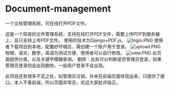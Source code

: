 ﻿# Document-management
一个文档管理系统，可在线打开PDF文件。

这是一个简易的文件管理系统，支持在线打开PDF文件，需要上传PDF到服务器上，且只支持上传PDF文件。
使用的技术为Django+PDF.js。
![login.PNG](https://raw.githubusercontent.com/jsonhua1111/images/master/images/login.PNG)
使用者下载项目到本地，配置好环境后，需创建一个账户用于登录。
![upload.PNG](https://raw.githubusercontent.com/jsonhua1111/images/master/images/upload.PNG)
物理，语文，数学，英语为测试方便，使用者可以自行修改。
![view.PNG](https://raw.githubusercontent.com/jsonhua1111/images/master/images/view.PNG)
此页面提供分类，以及关键字模糊查询。
删除：此处可以判断是否管理员登录，如果管理员登录则会出现删除，一般用户登录不会出现。

此项目还有很多不足之处，如管理员注销，并未在前端页面体现出来，只提供了接口。本人不善前端，所以页面非常丑，欢迎大家批评指正。
